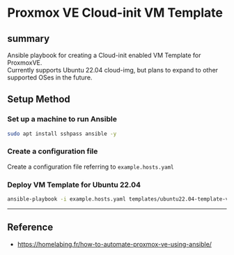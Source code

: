 # Proxmox VE Cloud-init VM Template

## summary

Ansible playbook for creating a Cloud-init enabled VM Template for ProxmoxVE.  
Currently supports Ubuntu 22.04 cloud-img, but plans to expand to other supported OSes in the future.  

## Setup Method

### Set up a machine to run Ansible

```bash
sudo apt install sshpass ansible -y
```

### Create a configuration file

Create a configuration file referring to `example.hosts.yaml`

### Deploy VM Template for Ubuntu 22.04

```bash
ansible-playbook -i example.hosts.yaml templates/ubuntu22.04-template-v1.0.0/main.yaml
```

---

## Reference

- <https://homelabing.fr/how-to-automate-proxmox-ve-using-ansible/>
